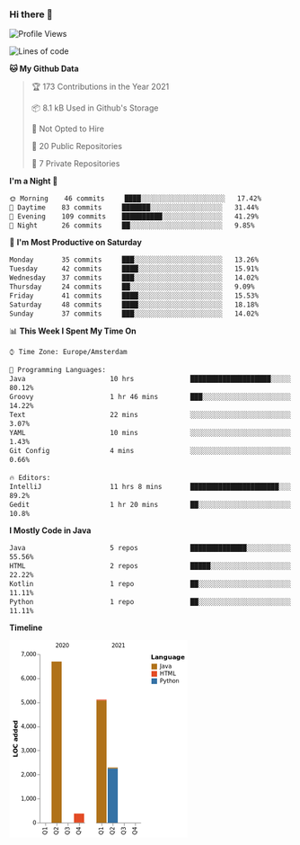 ### Hi there 👋


<!--START_SECTION:waka-->
![Profile Views](http://img.shields.io/badge/Profile%20Views-1-blue)

![Lines of code](https://img.shields.io/badge/From%20Hello%20World%20I%27ve%20Written-14485%20lines%20of%20code-blue)

**🐱 My Github Data** 

> 🏆 173 Contributions in the Year 2021
 > 
> 📦 8.1 kB Used in Github's Storage 
 > 
> 🚫 Not Opted to Hire
 > 
> 📜 20 Public Repositories 
 > 
> 🔑 7 Private Repositories  
 > 
**I'm a Night 🦉** 

```text
🌞 Morning    46 commits     ████░░░░░░░░░░░░░░░░░░░░░   17.42% 
🌆 Daytime    83 commits     ███████░░░░░░░░░░░░░░░░░░   31.44% 
🌃 Evening    109 commits    ██████████░░░░░░░░░░░░░░░   41.29% 
🌙 Night      26 commits     ██░░░░░░░░░░░░░░░░░░░░░░░   9.85%

```
📅 **I'm Most Productive on Saturday** 

```text
Monday       35 commits     ███░░░░░░░░░░░░░░░░░░░░░░   13.26% 
Tuesday      42 commits     ████░░░░░░░░░░░░░░░░░░░░░   15.91% 
Wednesday    37 commits     ███░░░░░░░░░░░░░░░░░░░░░░   14.02% 
Thursday     24 commits     ██░░░░░░░░░░░░░░░░░░░░░░░   9.09% 
Friday       41 commits     ████░░░░░░░░░░░░░░░░░░░░░   15.53% 
Saturday     48 commits     ████░░░░░░░░░░░░░░░░░░░░░   18.18% 
Sunday       37 commits     ███░░░░░░░░░░░░░░░░░░░░░░   14.02%

```


📊 **This Week I Spent My Time On** 

```text
⌚︎ Time Zone: Europe/Amsterdam

💬 Programming Languages: 
Java                     10 hrs              ████████████████████░░░░░   80.12% 
Groovy                   1 hr 46 mins        ███░░░░░░░░░░░░░░░░░░░░░░   14.22% 
Text                     22 mins             ░░░░░░░░░░░░░░░░░░░░░░░░░   3.07% 
YAML                     10 mins             ░░░░░░░░░░░░░░░░░░░░░░░░░   1.43% 
Git Config               4 mins              ░░░░░░░░░░░░░░░░░░░░░░░░░   0.66%

🔥 Editors: 
IntelliJ                 11 hrs 8 mins       ██████████████████████░░░   89.2% 
Gedit                    1 hr 20 mins        ██░░░░░░░░░░░░░░░░░░░░░░░   10.8%

```

**I Mostly Code in Java** 

```text
Java                     5 repos             ██████████████░░░░░░░░░░░   55.56% 
HTML                     2 repos             █████░░░░░░░░░░░░░░░░░░░░   22.22% 
Kotlin                   1 repo              ██░░░░░░░░░░░░░░░░░░░░░░░   11.11% 
Python                   1 repo              ██░░░░░░░░░░░░░░░░░░░░░░░   11.11%

```


**Timeline**

![Chart not found](https://raw.githubusercontent.com/powercasgamer/powercasgamer/master/charts/bar_graph.png) 


<!--END_SECTION:waka-->
